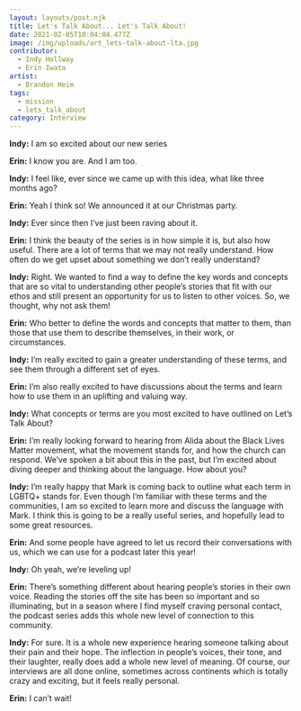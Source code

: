 ```yaml
---
layout: layouts/post.njk
title: Let's Talk About... Let's Talk About!
date: 2021-02-05T10:04:04.477Z
image: /img/uploads/art_lets-talk-about-lta.jpg
contributor:
  - Indy Hollway
  - Erin Iwata
artist:
  - Brandon Heim
tags:
  - mission
  - lets_talk_about
category: Interview
---
```

**Indy:** I am so excited about our new series

**Erin:** I know you are. And I am too. 

**Indy:** I feel like, ever since we came up with this idea, what like three months ago?

**Erin:** Yeah I think so! We announced it at our Christmas party.

**Indy:** Ever since then I’ve just been raving about it. 

**Erin:** I think the beauty of the series is in how simple it is, but also how useful. There are a lot of terms that we may not really understand. How often do we get upset about something we don’t really understand?

**Indy:** Right. We wanted to find a way to define the key words and concepts that are so vital to understanding other people’s stories that fit with our ethos and still present an opportunity for us to listen to other voices. So, we thought, why not ask them!

**Erin:** Who better to define the words and concepts that matter to them, than those that use them to describe themselves, in their work, or circumstances.

**Indy:** I’m really excited to gain a greater understanding of these terms, and see them through a different set of eyes. 

**Erin:** I’m also really excited to have discussions about the terms and learn how to use them in an uplifting and valuing way. 

**Indy:** What concepts or terms are you most excited to have outlined on Let’s Talk About?

**Erin:** I’m really looking forward to hearing from Alida about the Black Lives Matter movement, what the movement stands for, and how the church can respond. We’ve spoken a bit about this in the past, but I’m excited about diving deeper and thinking about the language. How about you?

**Indy:** I’m really happy that Mark is coming back to outline what each term in LGBTQ+ stands for. 
Even though I’m familiar with these terms and the communities, I am so excited to learn more and discuss the language with Mark. I think this is going to be a really useful series, and hopefully lead to some great resources.

**Erin:** And some people have agreed to let us record their conversations with us, which we can use for a podcast later this year!

**Indy:** Oh yeah, we’re leveling up!

**Erin:** There’s something different about hearing people’s stories in their own voice. Reading the stories off the site has been so important and so illuminating, but in a season where I find myself craving personal contact, the podcast series adds this whole new level of connection to this community.

**Indy:** For sure. It is a whole new experience hearing someone talking about their pain and their hope. The inflection in people’s voices, their tone, and their laughter, really does add a whole new level of meaning. Of course, our interviews are all done online, sometimes across continents which is totally crazy and exciting, but it feels really personal.

**Erin:** I can’t wait!